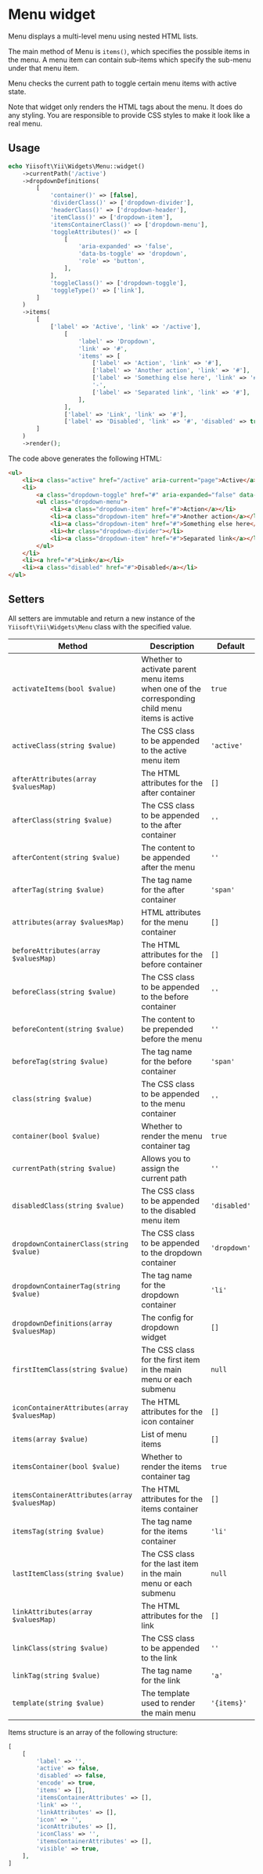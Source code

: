 # Menu widget

Menu displays a multi-level menu using nested HTML lists.

The main method of Menu is `items()`, which specifies the possible items in the menu.
A menu item can contain sub-items which specify the sub-menu under that menu item.

Menu checks the current path to toggle certain menu items with active state.

Note that widget only renders the HTML tags about the menu. It does do any styling.
You are responsible to provide CSS styles to make it look like a real menu.

## Usage

```php
echo Yiisoft\Yii\Widgets\Menu::widget()
    ->currentPath('/active')
    ->dropdownDefinitions(
        [
            'container()' => [false],
            'dividerClass()' => ['dropdown-divider'],
            'headerClass()' => ['dropdown-header'],
            'itemClass()' => ['dropdown-item'],
            'itemsContainerClass()' => ['dropdown-menu'],
            'toggleAttributes()' => [
                [
                    'aria-expanded' => 'false',
                    'data-bs-toggle' => 'dropdown',
                    'role' => 'button',
                ],
            ],
            'toggleClass()' => ['dropdown-toggle'],
            'toggleType()' => ['link'],
        ]
    )
    ->items(
        [
            ['label' => 'Active', 'link' => '/active'],
                [
                    'label' => 'Dropdown',
                    'link' => '#',
                    'items' => [
                        ['label' => 'Action', 'link' => '#'],
                        ['label' => 'Another action', 'link' => '#'],
                        ['label' => 'Something else here', 'link' => '#'],
                        '-',
                        ['label' => 'Separated link', 'link' => '#'],
                    ],
                ],
                ['label' => 'Link', 'link' => '#'],
                ['label' => 'Disabled', 'link' => '#', 'disabled' => true],
        ]
    )
    ->render();
```

The code above generates the following HTML:

```html
<ul>
    <li><a class="active" href="/active" aria-current="page">Active</a></li>
    <li>
        <a class="dropdown-toggle" href="#" aria-expanded="false" data-bs-toggle="dropdown" role="button">Dropdown</a>
        <ul class="dropdown-menu">
            <li><a class="dropdown-item" href="#">Action</a></li>
            <li><a class="dropdown-item" href="#">Another action</a></li>
            <li><a class="dropdown-item" href="#">Something else here</a></li>
            <li><hr class="dropdown-divider"></li>
            <li><a class="dropdown-item" href="#">Separated link</a></li>
        </ul>
    </li>
    <li><a href="#">Link</a></li>
    <li><a class="disabled" href="#">Disabled</a></li>
</ul>
```

## Setters

All setters are immutable and return a new instance of the `Yiisoft\Yii\Widgets\Menu` class with the specified value.

Method | Description | Default
-------|-------------|---------
`activateItems(bool $value)` | Whether to activate parent menu items when one of the corresponding child menu items is active | `true`
`activeClass(string $value)` | The CSS class to be appended to the active menu item | `'active'`
`afterAttributes(array $valuesMap)` | The HTML attributes for the after container | `[]`
`afterClass(string $value)` | The CSS class to be appended to the after container | `''`
`afterContent(string $value)` | The content to be appended after the menu | `''`
`afterTag(string $value)` | The tag name for the after container | `'span'`
`attributes(array $valuesMap)` | HTML attributes for the menu container | `[]`
`beforeAttributes(array $valuesMap)` | The HTML attributes for the before container | `[]`
`beforeClass(string $value)` | The CSS class to be appended to the before container | `''`
`beforeContent(string $value)` | The content to be prepended before the menu | `''`
`beforeTag(string $value)` | The tag name for the before container | `'span'`
`class(string $value)` | The CSS class to be appended to the menu container | `''`
`container(bool $value)` | Whether to render the menu container tag | `true`
`currentPath(string $value)` | Allows you to assign the current path | `''`
`disabledClass(string $value)` | The CSS class to be appended to the disabled menu item | `'disabled'`
`dropdownContainerClass(string $value)` | The CSS class to be appended to the dropdown container | `'dropdown'`
`dropdownContainerTag(string $value)` | The tag name for the dropdown container | `'li'`
`dropdownDefinitions(array $valuesMap)` | The config for dropdown widget | `[]`
`firstItemClass(string $value)` | The CSS class for the first item in the main menu or each submenu | `null`
`iconContainerAttributes(array $valuesMap)` | The HTML attributes for the icon container | `[]`
`items(array $value)` | List of menu items | `[]`
`itemsContainer(bool $value)` | Whether to render the items container tag | `true`
`itemsContainerAttributes(array $valuesMap)` | The HTML attributes for the items container | `[]`
`itemsTag(string $value)` | The tag name for the items container | `'li'`
`lastItemClass(string $value)` | The CSS class for the last item in the main menu or each submenu | `null`
`linkAttributes(array $valuesMap)` | The HTML attributes for the link | `[]`
`linkClass(string $value)` | The CSS class to be appended to the link | `''`
`linkTag(string $value)` | The tag name for the link | `'a'`
`template(string $value)` | The template used to render the main menu | `'{items}'`

Items structure is an array of the following structure:

```php
[
    [
        'label' => '',
        'active' => false,
        'disabled' => false,
        'encode' => true,
        'items' => [],
        'itemsContainerAttributes' => [],
        'link' => '',
        'linkAttributes' => [],
        'icon' => '',
        'iconAttributes' => [],
        'iconClass' => '',
        'itemsContainerAttributes' => [],
        'visible' => true,
    ],
]
```
